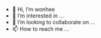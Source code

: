- 👋 Hi, I’m wonhee
- 👀 I’m interested in ...
- 💞️ I’m looking to collaborate on ...
- 📫 How to reach me ...

<!---
wonhee is a ✨ special ✨ repository because its `README.md` (this file) appears on your GitHub profile.
You can click the Preview link to take a look at your changes.
--->
